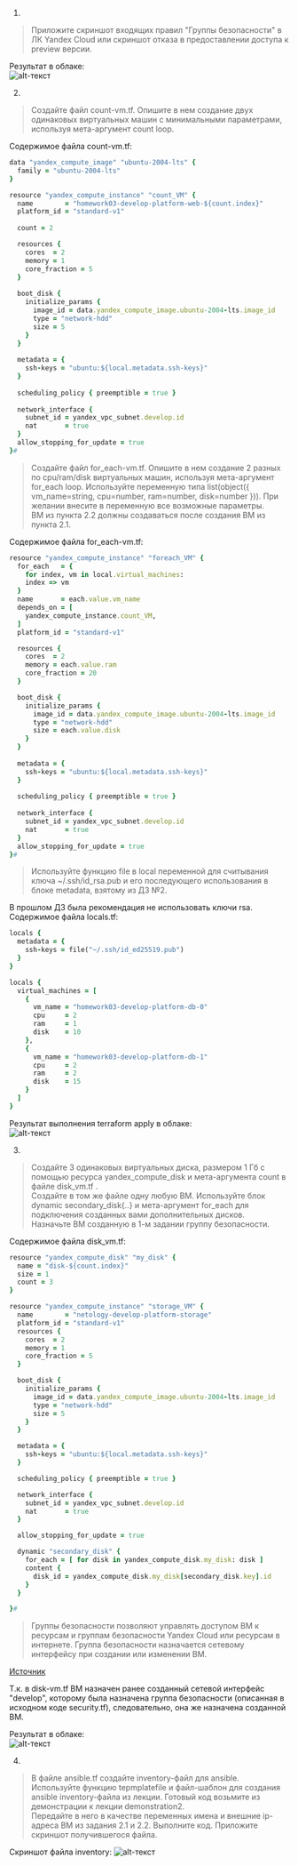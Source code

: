 1.  
  
> Приложите скриншот входящих правил "Группы безопасности" в ЛК Yandex Cloud или скриншот отказа в предоставлении доступа к preview версии.  
  
Результат в облаке:  
![alt-текст](https://github.com/kategrinchik/devops-netology/blob/terraform-03/homework/images/sec.jpeg)  
  
2.  
  
> Создайте файл count-vm.tf. Опишите в нем создание двух одинаковых виртуальных машин с минимальными параметрами, используя мета-аргумент count loop.  

Содержимое файла count-vm.tf:  
  
```Ruby
data "yandex_compute_image" "ubuntu-2004-lts" {
  family = "ubuntu-2004-lts" 
}

resource "yandex_compute_instance" "count_VM" {
  name        = "homework03-develop-platform-web-${count.index}"
  platform_id = "standard-v1"
  
  count = 2

  resources {
    cores  = 2
    memory = 1
    core_fraction = 5
  }
  
  boot_disk {
    initialize_params {
      image_id = data.yandex_compute_image.ubuntu-2004-lts.image_id
      type = "network-hdd"
      size = 5
    }   
  }
  
  metadata = {
    ssh-keys = "ubuntu:${local.metadata.ssh-keys}"
  }
  
  scheduling_policy { preemptible = true }
  
  network_interface { 
    subnet_id = yandex_vpc_subnet.develop.id
    nat       = true
  }
  allow_stopping_for_update = true
}#
```
  
> Создайте файл for_each-vm.tf. Опишите в нем создание 2 разных по cpu/ram/disk виртуальных машин, используя мета-аргумент for_each loop. Используйте переменную типа list(object({ vm_name=string, cpu=number, ram=number, disk=number })). При желании внесите в переменную все возможные параметры.  
> ВМ из пункта 2.2 должны создаваться после создания ВМ из пункта 2.1.  
  
Содержимое файла for_each-vm.tf:  
  
```Ruby
resource "yandex_compute_instance" "foreach_VM" {
  for_each   = {
    for index, vm in local.virtual_machines:
    index => vm
  }
  name       = each.value.vm_name
  depends_on = [
    yandex_compute_instance.count_VM,
  ]
  platform_id = "standard-v1"

  resources {
    cores  = 2
    memory = each.value.ram
    core_fraction = 20
  }

  boot_disk {
    initialize_params {
      image_id = data.yandex_compute_image.ubuntu-2004-lts.image_id
      type = "network-hdd"
      size = each.value.disk
    }
  }
  
  metadata = {
    ssh-keys = "ubuntu:${local.metadata.ssh-keys}"
  }
  
  scheduling_policy { preemptible = true }
  
  network_interface { 
    subnet_id = yandex_vpc_subnet.develop.id
    nat       = true
  }
  allow_stopping_for_update = true
}#
```
  
> Используйте функцию file в local переменной для считывания ключа ~/.ssh/id_rsa.pub и его последующего использования в блоке metadata, взятому из ДЗ №2.  
  
В прошлом ДЗ была рекомендация не использовать ключи rsa.  
Содержимое файла locals.tf:
  
```Ruby
locals {
  metadata = {
    ssh-keys = file("~/.ssh/id_ed25519.pub")
  }
}

locals {
  virtual_machines = [
    { 
      vm_name = "homework03-develop-platform-db-0"
      cpu     = 2
      ram     = 1
      disk    = 10
    },
    {
      vm_name = "homework03-develop-platform-db-1"
      cpu     = 2
      ram     = 2
      disk    = 15
    }  
  ]
} 
```
  
Результат выполнения terraform apply в облаке:  
![alt-текст](https://github.com/kategrinchik/devops-netology/blob/terraform-03/homework/images/yc3.jpeg) 
  
3.  
  
> Создайте 3 одинаковых виртуальных диска, размером 1 Гб с помощью ресурса yandex_compute_disk и мета-аргумента count в файле disk_vm.tf .  
> Создайте в том же файле одну любую ВМ. Используйте блок dynamic secondary_disk{..} и мета-аргумент for_each для подключения созданных вами дополнительных дисков.  
> Назначьте ВМ созданную в 1-м задании группу безопасности.
  
Содержимое файла disk_vm.tf:  
  
```Ruby
resource "yandex_compute_disk" "my_disk" {
  name = "disk-${count.index}"
  size = 1
  count = 3
}

resource "yandex_compute_instance" "storage_VM" {
  name        = "netology-develop-platform-storage"
  platform_id = "standard-v1"
  resources {
    cores  = 2
    memory = 1
    core_fraction = 5
  }

  boot_disk {
    initialize_params {
      image_id = data.yandex_compute_image.ubuntu-2004-lts.image_id
      type = "network-hdd"
      size = 5
    }   
  }

  metadata = {
    ssh-keys = "ubuntu:${local.metadata.ssh-keys}"
  }

  scheduling_policy { preemptible = true }

  network_interface { 
    subnet_id = yandex_vpc_subnet.develop.id
    nat       = true
  }

  allow_stopping_for_update = true

  dynamic "secondary_disk" {
    for_each = [ for disk in yandex_compute_disk.my_disk: disk ]
    content {
      disk_id = yandex_compute_disk.my_disk[secondary_disk.key].id
    }
  }

}#
```
  
> Группы безопасности позволяют управлять доступом ВМ к ресурсам и группам безопасности Yandex Cloud или ресурсам в интернете. Группа безопасности назначается сетевому интерфейсу при создании или изменении ВМ.  
  
[Источник](https://web.archive.org/web/20220630173439/https://cloud.yandex.ru/docs/vpc/concepts/security-groups)  
  
Т.к. в disk-vm.tf ВМ назначен ранее созданный сетевой интерфейс "develop", которому была назначена группа безопасности (описанная в исходном коде security.tf), следовательно, она же назначена созданной ВМ.  
  
Результат в облаке:  
![alt-текст](https://github.com/kategrinchik/devops-netology/blob/terraform-03/homework/images/yc4.jpeg)   
  
4.  
  
> В файле ansible.tf создайте inventory-файл для ansible. Используйте функцию tepmplatefile и файл-шаблон для создания ansible inventory-файла из лекции. Готовый код возьмите из демонстрации к лекции demonstration2.   
> Передайте в него в качестве переменных имена и внешние ip-адреса ВМ из задания 2.1 и 2.2.
Выполните код. Приложите скриншот получившегося файла.  
  
Скриншот файла inventory:
![alt-текст](https://github.com/kategrinchik/devops-netology/blob/terraform-03/homework/images/inv.jpg)  
  